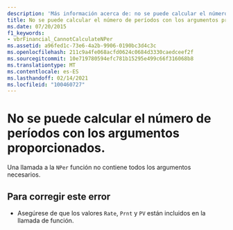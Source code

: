```yaml
---
description: 'Más información acerca de: no se puede calcular el número de períodos con los argumentos proporcionados'
title: No se puede calcular el número de períodos con los argumentos proporcionados.
ms.date: 07/20/2015
f1_keywords:
- vbrFinancial_CannotCalculateNPer
ms.assetid: a96fed1c-73e6-4a2b-9906-0190bc3d4c3c
ms.openlocfilehash: 211c9a4fe068acfd0624c0684d3330caedceef2f
ms.sourcegitcommit: 10e719780594efc781b15295e499c66f316068b8
ms.translationtype: MT
ms.contentlocale: es-ES
ms.lasthandoff: 02/14/2021
ms.locfileid: "100460727"
---
```

# <a name="cannot-calculate-number-of-periods-using-the-arguments-provided"></a>No se puede calcular el número de períodos con los argumentos proporcionados.

Una llamada a la `NPer` función no contiene todos los argumentos necesarios.  
  
## <a name="to-correct-this-error"></a>Para corregir este error  
  
- Asegúrese de que los valores `Rate`, `Prnt` y `PV` están incluidos en la llamada de función.

